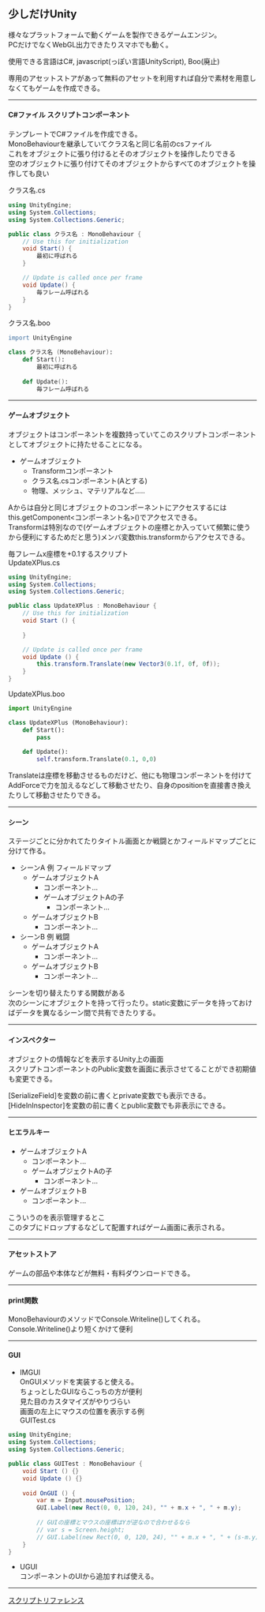 ## 少しだけUnity

様々なプラットフォームで動くゲームを製作できるゲームエンジン。  
PCだけでなくWebGL出力できたりスマホでも動く。  

使用できる言語はC#, javascript(っぽい言語UnityScript), Boo(廃止)

専用のアセットストアがあって無料のアセットを利用すれば自分で素材を用意しなくてもゲームを作成できる。  

---
#### C#ファイル スクリプトコンポーネント
テンプレートでC#ファイルを作成できる。  
MonoBehaviourを継承していてクラス名と同じ名前のcsファイル  
これをオブジェクトに張り付けるとそのオブジェクトを操作したりできる  
空のオブジェクトに張り付けてそのオブジェクトからすべてのオブジェクトを操作しても良い  

クラス名.cs
```cs
using UnityEngine;
using System.Collections;
using System.Collections.Generic;

public class クラス名 : MonoBehaviour {
    // Use this for initialization
    void Start() {
        最初に呼ばれる
    }

    // Update is called once per frame
    void Update() {
        毎フレーム呼ばれる
    }
}
```
クラス名.boo
```boo
import UnityEngine

class クラス名 (MonoBehaviour):
    def Start():
        最初に呼ばれる
    
    def Update():
        毎フレーム呼ばれる
```

---
#### ゲームオブジェクト  
オブジェクトはコンポーネントを複数持っていてこのスクリプトコンポーネントとしてオブジェクトに持たせることになる。  


- ゲームオブジェクト
  - Transformコンポーネント
  - クラス名.csコンポーネント(Aとする)
  - 物理、メッシュ、マテリアルなど.....

Aからは自分と同じオブジェクトのコンポーネントにアクセスするにはthis.getComponent<コンポーネント名>()でアクセスできる。  
Transformは特別なので(ゲームオブジェクトの座標とか入っていて頻繁に使うから便利にするためだと思う)メンバ変数this.transformからアクセスできる。  

毎フレームx座標を+0.1するスクリプト  
UpdateXPlus.cs
```cs
using UnityEngine;
using System.Collections;
using System.Collections.Generic;

public class UpdateXPlus : MonoBehaviour {
    // Use this for initialization
    void Start () {
        
    }

    // Update is called once per frame
    void Update () {
        this.transform.Translate(new Vector3(0.1f, 0f, 0f));
    }
}
```
UpdateXPlus.boo
```py
import UnityEngine

class UpdateXPlus (MonoBehaviour):
    def Start():
        pass
    
    def Update():
        self.transform.Translate(0.1, 0,0)
```

Translateは座標を移動させるものだけど、他にも物理コンポーネントを付けてAddForceで力を加えるなどして移動させたり、自身のpositionを直接書き換えたりして移動させたりできる。

---
#### シーン
ステージごとに分かれてたりタイトル画面とか戦闘とかフィールドマップごとに分けて作る。  

- シーンA 例 フィールドマップ
  - ゲームオブジェクトA
    - コンポーネント...
    - ゲームオブジェクトAの子
      - コンポーネント...
  - ゲームオブジェクトB
    - コンポーネント...
- シーンB 例 戦闘
  - ゲームオブジェクトA
    - コンポーネント...
  - ゲームオブジェクトB
    - コンポーネント...

シーンを切り替えたりする関数がある  
次のシーンにオブジェクトを持って行ったり。static変数にデータを持っておけばデータを異なるシーン間で共有できたりする。

---
#### インスペクター
オブジェクトの情報などを表示するUnity上の画面  
スクリプトコンポーネントのPublic変数を画面に表示させてることができ初期値も変更できる。  

[SerializeField]を変数の前に書くとprivate変数でも表示できる。  
[HideInInspector]を変数の前に書くとpublic変数でも非表示にできる。  

---

#### ヒエラルキー
- ゲームオブジェクトA
  - コンポーネント...
  - ゲームオブジェクトAの子
    - コンポーネント...
- ゲームオブジェクトB
  - コンポーネント...

こういうのを表示管理するとこ  
このタブにドロップするなどして配置すればゲーム画面に表示される。  

---
#### アセットストア
ゲームの部品や本体などが無料・有料ダウンロードできる。  

---
#### print関数
MonoBehaviourのメソッドでConsole.Writeline()してくれる。  
Console.Writeline()より短くかけて便利  

---
#### GUI

- IMGUI  
OnGUIメソッドを実装すると使える。  
ちょっとしたGUIならこっちの方が便利  
見た目のカスタマイズがやりづらい  
画面の左上にマウスの位置を表示する例  
GUITest.cs
```cs
using UnityEngine;
using System.Collections;
using System.Collections.Generic;

public class GUITest : MonoBehaviour {
    void Start () {}
    void Update () {}
    
    void OnGUI () {
        var m = Input.mousePosition;
        GUI.Label(new Rect(0, 0, 120, 24), "" + m.x + ", " + m.y);
        
        // GUIの座標とマウスの座標はYが逆なので合わせるなら
        // var s = Screen.height;
        // GUI.Label(new Rect(0, 0, 120, 24), "" + m.x + ", " + (s-m.y));
    }
}
```

- UGUI  
コンポーネントのUIから追加すれば使える。

---
[スクリプトリファレンス](https://docs.unity3d.com/ja/current/ScriptReference/MonoBehaviour.html)

